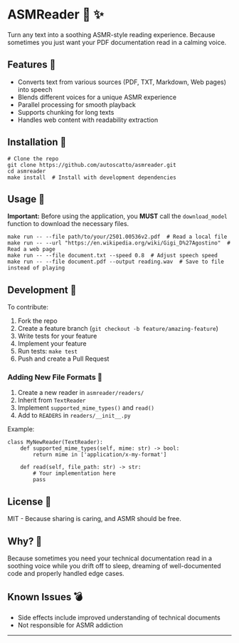 # ASMReader 📧 ✨️

Turn any text into a soothing ASMR-style reading experience. Because sometimes you just want your PDF documentation read in a calming voice.

## Features 🔫

- Converts text from various sources (PDF, TXT, Markdown, Web pages) into speech
- Blends different voices for a unique ASMR experience
- Parallel processing for smooth playback
- Supports chunking for long texts
- Handles web content with readability extraction

## Installation 🚀

```
# Clone the repo
git clone https://github.com/autoscatto/asmreader.git
cd asmreader
make install  # Install with development dependencies
```

## Usage 📣

**Important:** Before using the application, you **MUST** call the `download_model` function to download the necessary files.

```
make run -- --file path/to/your/2501.00536v2.pdf  # Read a local file
make run -- --url "https://en.wikipedia.org/wiki/Gigi_D%27Agostino"  # Read a web page
make run -- --file document.txt --speed 0.8  # Adjust speech speed
make run -- --file document.pdf --output reading.wav  # Save to file instead of playing
```

## Development 🦠

To contribute:

1. Fork the repo
2. Create a feature branch (`git checkout -b feature/amazing-feature`)
3. Write tests for your feature
4. Implement your feature
5. Run tests: `make test`
6. Push and create a Pull Request

### Adding New File Formats 📘

1. Create a new reader in `asmreader/readers/`
2. Inherit from `TextReader`
3. Implement `supported_mime_types()` and `read()`
4. Add to `READERS` in `readers/__init__.py`

Example:
```
class MyNewReader(TextReader):
    def supported_mime_types(self, mime: str) -> bool:
        return mime in ['application/x-my-format']
    
    def read(self, file_path: str) -> str:
        # Your implementation here
        pass
```

## License 📘

MIT - Because sharing is caring, and ASMR should be free.

## Why? 🤊

Because sometimes you need your technical documentation read in a soothing voice while you drift off to sleep, dreaming of well-documented code and properly handled edge cases.

## Known Issues 💣

- Side effects include improved understanding of technical documents
- Not responsible for ASMR addiction

---

